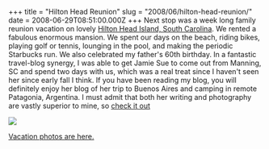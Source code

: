 +++
title = "Hilton Head Reunion"
slug = "2008/06/hilton-head-reunion/"
date = 2008-06-29T08:51:00.000Z
+++
Next stop was a week long family reunion vacation on lovely [Hilton Head Island, South Carolina](http://maps.google.com/maps?f=q&hl=en&geocode=&q=Hilton+Head+Island,+SC&ie=UTF8&z=12&iwloc=addr). We rented a fabulous enormous mansion. We spent our days on the beach, riding bikes, playing golf or tennis, lounging in the pool, and making the periodic Starbucks run. We also celebrated my father's 60th birthday. In a fantastic travel-blog synergy, I was able to get Jamie Sue to come out from Manning, SC and spend two days with us, which was a real treat since I haven't seen her since early fall I think. If you have been reading my blog, you will definitely enjoy her blog of her trip to Buenos Aires and camping in remote Patagonia, Argentina. I must admit that both her writing and photography are vastly superior to mine, so [check it out](http://jamiesue.typepad.com/)

![](https://peterlyons-org.s3.amazonaws.com/photos/hilton_head_2008/043_hilton_head_tennis.jpg)

[Vacation photos are here.](/app/photos?gallery=hilton_head_2008)